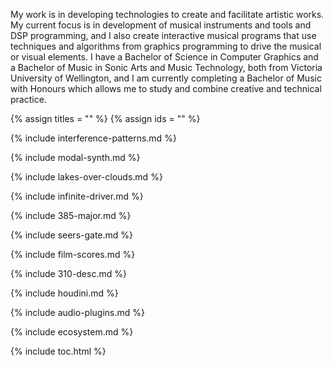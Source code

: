 My work is in developing technologies to create and facilitate artistic works. My current focus is in development of musical instruments and tools and DSP programming, and I also create interactive musical programs that use techniques and algorithms from graphics programming to drive the musical or visual elements. I have a Bachelor of Science in Computer Graphics and a Bachelor of Music in Sonic Arts and Music Technology, both from Victoria University of Wellington, and I am currently completing a Bachelor of Music with Honours which allows me to study and combine creative and technical practice.

{% assign titles = "" %}
{% assign ids = "" %}

{% include interference-patterns.md %}

{% include modal-synth.md %}

{% include lakes-over-clouds.md %}

{% include infinite-driver.md %}

{% include 385-major.md %}

{% include seers-gate.md %}

{% include film-scores.md %}

{% include 310-desc.md %}

{% include houdini.md %}

{% include audio-plugins.md %}

{% include ecosystem.md %}

{% include toc.html %}
